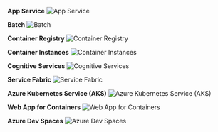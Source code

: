 ﻿**App Service**
![App Service](https://dinowang.github.io/azure-services-icon/Artifacts/Containers/App+Service.svg)

**Batch**
![Batch](https://dinowang.github.io/azure-services-icon/Artifacts/Containers/Batch.svg)

**Container Registry**
![Container Registry](https://dinowang.github.io/azure-services-icon/Artifacts/Containers/Container+Registry.svg)

**Container Instances**
![Container Instances](https://dinowang.github.io/azure-services-icon/Artifacts/Containers/Container+Instances.svg)

**Cognitive Services**
![Cognitive Services](https://dinowang.github.io/azure-services-icon/Artifacts/Containers/Cognitive+Services.svg)

**Service Fabric**
![Service Fabric](https://dinowang.github.io/azure-services-icon/Artifacts/Containers/Service+Fabric.svg)

**Azure Kubernetes Service (AKS)**
![Azure Kubernetes Service (AKS)](https://dinowang.github.io/azure-services-icon/Artifacts/Containers/Azure+Kubernetes+Service+(AKS).svg)

**Web App for Containers**
![Web App for Containers](https://dinowang.github.io/azure-services-icon/Artifacts/Containers/Web+App+for+Containers.svg)

**Azure Dev Spaces**
![Azure Dev Spaces](https://dinowang.github.io/azure-services-icon/Artifacts/Containers/Azure+Dev+Spaces.svg)


